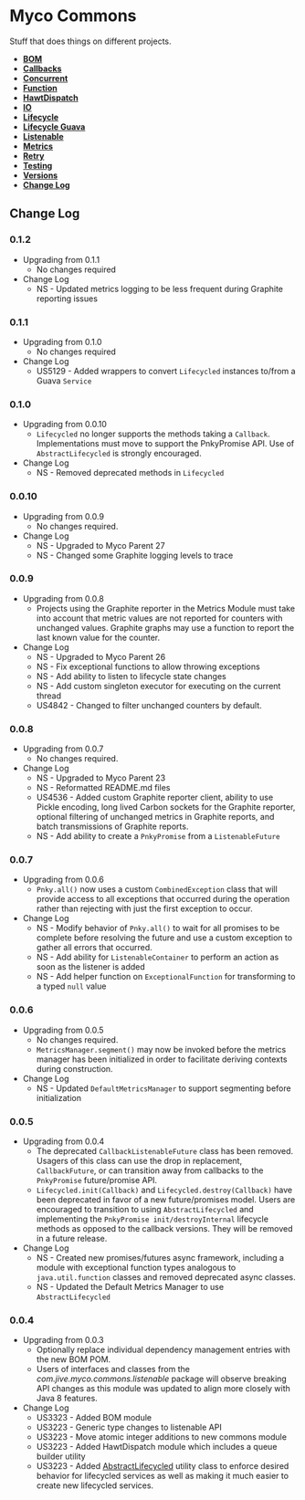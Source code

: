 # Myco Commons

Stuff that does things on different projects.

* [**BOM**](./bom/README.md)
* [**Callbacks**](./callbacks/README.md)
* [**Concurrent**](./concurrent/README.md)
* [**Function**](./function/README.md)
* [**HawtDispatch**](./hawtdispatch/README.md)
* [**IO**](./io)
* [**Lifecycle**](./lifecycle)
* [**Lifecycle Guava**](./lifecycle-guava)
* [**Listenable**](./listenable)
* [**Metrics**](./metrics/README.md)
* [**Retry**](./retry/README.md)
* [**Testing**](./testing)
* [**Versions**](./versions)
* [**Change Log**](#changes)

## <a name="changes"></a>Change Log

### 0.1.2
* Upgrading from 0.1.1
  * No changes required
* Change Log
  * NS - Updated metrics logging to be less frequent during Graphite reporting issues

### 0.1.1
* Upgrading from 0.1.0
  * No changes required
* Change Log
  * US5129 - Added wrappers to convert `Lifecycled` instances to/from a Guava `Service`

### 0.1.0
* Upgrading from 0.0.10
  * `Lifecycled` no longer supports the methods taking a `Callback`.  Implementations must move to 
    support the PnkyPromise API.  Use of `AbstractLifecycled` is strongly encouraged. 
* Change Log
  * NS - Removed deprecated methods in `Lifecycled`

### 0.0.10
* Upgrading from 0.0.9
  * No changes required.
* Change Log
  * NS - Upgraded to Myco Parent 27
  * NS - Changed some Graphite logging levels to trace

### 0.0.9
* Upgrading from 0.0.8
  * Projects using the Graphite reporter in the Metrics Module must take into account that metric
    values are not reported for counters with unchanged values.  Graphite graphs may use a function
    to report the last known value for the counter.
* Change Log
  * NS - Upgraded to Myco Parent 26
  * NS - Fix exceptional functions to allow throwing exceptions
  * NS - Add ability to listen to lifecycle state changes
  * NS - Add custom singleton executor for executing on the current thread
  * US4842 - Changed to filter unchanged counters by default.

### 0.0.8
* Upgrading from 0.0.7
  * No changes required.
* Change Log
  * NS - Upgraded to Myco Parent 23
  * NS - Reformatted README.md files
  * US4536 - Added custom Graphite reporter client, ability to use Pickle encoding, long lived 
    Carbon sockets for the Graphite reporter, optional filtering of unchanged metrics in Graphite 
    reports, and batch transmissions of Graphite reports.
  * NS - Add ability to create a `PnkyPromise` from a `ListenableFuture`

### 0.0.7
* Upgrading from 0.0.6
  * `Pnky.all()` now uses a custom `CombinedException` class that will provide access to all 
    exceptions that occurred during the operation rather than rejecting with just the first 
    exception to occur.
* Change Log
  * NS - Modify behavior of `Pnky.all()` to wait for all promises to be complete before resolving 
    the future and use a custom exception to gather all errors that occurred.
  * NS - Add ability for `ListenableContainer` to perform an action as soon as the listener is added
  * NS - Add helper function on `ExceptionalFunction` for transforming to a typed `null` value

### 0.0.6
* Upgrading from 0.0.5
  * No changes required.
  * `MetricsManager.segment()` may now be invoked before the metrics manager has been initialized 
    in order to facilitate deriving contexts during construction.
* Change Log
  * NS - Updated `DefaultMetricsManager` to support segmenting before initialization

### 0.0.5
* Upgrading from 0.0.4
  * The deprecated `CallbackListenableFuture` class has been removed. Usagers of this class can use 
    the drop in replacement, `CallbackFuture`, or can transition away from callbacks to the 
    `PnkyPromise` future/promise API.
  * `Lifecycled.init(Callback)` and `Lifecycled.destroy(Callback)` have been deprecated in favor of 
    a new future/promises model. Users are encouraged to transition to using `AbstractLifecycled` 
    and implementing the `PnkyPromise init/destroyInternal` lifecycle methods as opposed to the 
    callback versions. They will be removed in a future release.
* Change Log
  * NS - Created new promises/futures async framework, including a module with exceptional function 
    types analogous to `java.util.function` classes and removed deprecated async classes.
  * NS - Updated the Default Metrics Manager to use `AbstractLifecycled`

### 0.0.4
* Upgrading from 0.0.3
  * Optionally replace individual dependency management entries with the new BOM POM.
  * Users of interfaces and classes from the *com.jive.myco.commons.listenable* package will observe 
    breaking API changes as this module was updated to align more closely with Java 8 features.
* Change Log
  * US3323 - Added BOM module
  * US3223 - Generic type changes to listenable API
  * US3223 - Move atomic integer additions to new commons module
  * US3223 - Added HawtDispatch module which includes a queue builder utility
  * US3223 - Added [AbstractLifecycled](./lifecycle/src/main/java/com/jive/myco/commons/lifecycle/AbstractLifecycled.java)
             utility class to enforce desired behavior for lifecycled services as well as making it
             much easier to create new lifecycled services.
